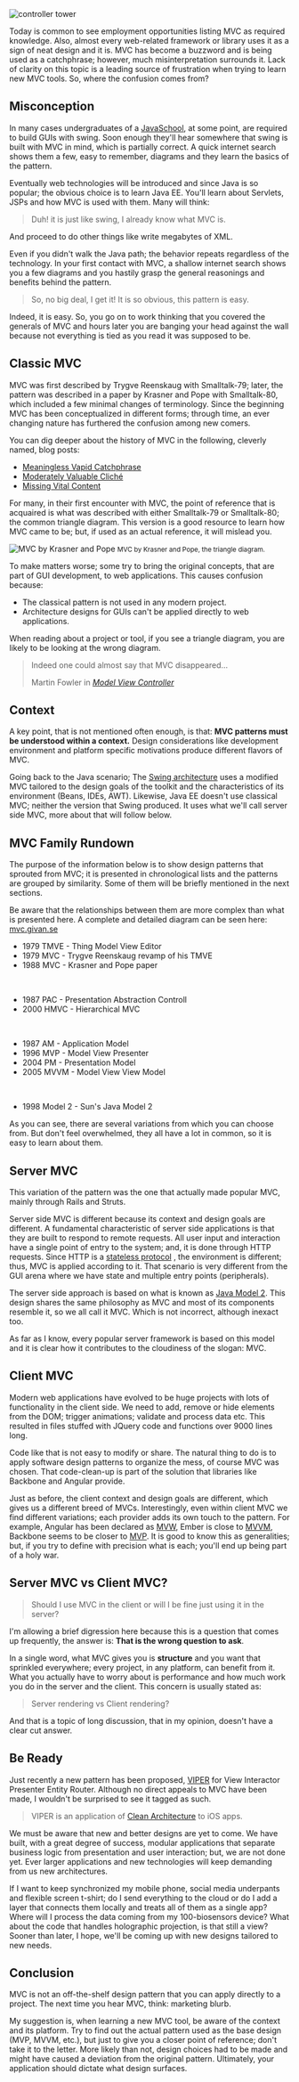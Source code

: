 <div class="row row_max_w">
  <div class="col-xs-12">
    <img class="img-responsive" alt="controller tower" src="/site/img/control_tower.jpg">
  </div>
</div>

<p>
  Today is common to see employment opportunities listing MVC as required knowledge.
  Also, almost every web-related framework or library uses it as a sign of neat design and it is.
  MVC has become a buzzword and is being used as a catchphrase; however, much misinterpretation
  surrounds it. 
  Lack of clarity on this topic is a leading source of frustration when trying to learn new MVC tools.
  So, where the confusion comes from?
</p>

<h2>Misconception</h2>

<p>
  In many cases undergraduates of a 
  <a href="http://www.joelonsoftware.com/articles/ThePerilsofJavaSchools.html">JavaSchool</a>,
  at some point, are required to build GUIs with swing.
  Soon enough they'll hear somewhere that swing is built with MVC in mind,
  which is partially correct.
  A quick internet search shows them a few, easy to remember, diagrams and they learn the basics of the pattern.
</p>

<p>
  Eventually web technologies will be introduced and since Java is so popular;
  the obvious choice is to learn Java EE. You'll learn about Servlets, JSPs and how MVC is used with them.
  Many will think:
  <blockquote>
    Duh! it is just like swing, I already know what MVC is. 
  </blockquote> 
  And proceed to do other things like write megabytes of XML.
</p>

<p>
  Even if you didn't walk the Java path; the behavior repeats regardless of the technology. 
  In your first contact with MVC, 
  a shallow internet search shows you a few diagrams and you hastily grasp 
  the general reasonings and benefits behind the pattern.
  <blockquote>
    So, no big deal, I get it! It is so obvious, this pattern is easy. 
  </blockquote>
  Indeed, it is easy. 
  So, you go on to work thinking that you covered the generals of MVC and hours later you are banging your head 
  against the wall because not everything is tied as you read it was supposed to be.
</p>

<h2>Classic MVC</h2>

<p>
  MVC was first described by Trygve Reenskaug with Smalltalk-79; later, the pattern was described in
  a paper by Krasner and Pope with Smalltalk-80, which included a few minimal changes of terminology. 
  Since the beginning MVC has been conceptualized in different forms; 
  through time, an ever changing nature has furthered the confusion among new comers.
</p>

<p>
  You can dig deeper about the history of MVC in the following, cleverly named, blog posts: 
  <ul>
    <li>
      <a href="http://www.sicpers.info/2014/01/meaningless-vapid-catchphrase/">Meaningless Vapid Catchphrase</a>
    </li>
    <li>
      <a href="http://www.sicpers.info/2014/02/moderately-valuable-cliche/">Moderately Valuable Cliché</a>
    </li>
    <li>
      <a href="http://www.sicpers.info/2014/02/missing-vital-content/">Missing Vital Content</a>
    </li>
  </ul>
</p>

<p>
  For many, in their first encounter with MVC, 
  the point of reference that is acquaired is what was described with either Smalltalk-79 or Smalltalk-80;
  the common triangle diagram.
  This version is a good resource to learn how MVC came to be; 
  but, if used as an actual reference, it will mislead you. 
</p>

<p class="text-center">
  <img class="img-responsive" alt="MVC by Krasner and Pope" src="img/mvc_krasner_pope.png">
  <small>MVC by Krasner and Pope, the triangle diagram.</small>
</p>

<p>
  To make matters worse; 
  some try to bring the original concepts, that are part of GUI development, to web applications.
  This causes confusion because:
  <ul>
    <li>The classical pattern is not used in any modern project.</li>
    <li>Architecture designs for GUIs can't be applied directly to web applications.</li>
  </ul>
</p>

<p>
  When reading about a project or tool, if you see a triangle diagram, you are likely to be looking at the wrong diagram.
</p>

<blockquote>
  <p>
    Indeed one could almost say that MVC disappeared... 
  </p>
  <footer>
    Martin Fowler in 
    <a href="http://martinfowler.com/eaaDev/uiArchs.html#ModelViewController">
      <cite title="Model View Controller">Model View Controller</cite>
    </a>
  </footer>
</blockquote>

<h2>Context</h2>

<p>
  A key point, that is not mentioned often enough, is that:
  <b>MVC patterns must be understood within a context.</b>
  Design considerations like development environment and platform specific motivations produce different flavors of MVC.
</p>

<p>
  Going back to the Java scenario; 
  The <a href="http://www.oracle.com/technetwork/java/architecture-142923.html">
  Swing architecture</a> uses a modified MVC tailored to the design goals of the toolkit and 
  the characteristics of its environment (Beans, IDEs, AWT). 
  Likewise, Java EE doesn't use classical MVC;
  neither the version that Swing produced.
  It uses what we'll call server side MVC, more about that will follow below.
</p>

<h2>MVC Family Rundown</h2>

<p>
  The purpose of the information below is to show design patterns
  that sprouted from MVC;
  it is presented in chronological lists and the patterns are grouped by similarity.
  Some of them will be briefly mentioned in the next sections.
</p>

<p>
  Be aware that the relationships between them are more complex than what is presented here.
  A complete and detailed diagram can be seen here:
  <a target="_blank" href="http://mvc.givan.se/">mvc.givan.se</a> 
</p>

<ul>
  <li>1979 TMVE - Thing Model View Editor</li>
  <li>1979 MVC - Trygve Reenskaug revamp of his TMVE</li>
  <li>1988 MVC - Krasner and Pope paper</li>
</ul>
<br>

<ul>
  <li>1987 PAC - Presentation Abstraction Controll</li>
  <li>2000 HMVC - Hierarchical MVC</li>
</ul>
<br>

<ul>
  <li>1987 AM - Application Model</li>
  <li>1996 MVP - Model View Presenter</li>
  <li>2004 PM - Presentation Model</li>
  <li>2005 MVVM - Model View View Model</li>
</ul>
<br>

<ul>
  <li>1998 Model 2 - Sun's Java Model 2</li>
</ul>

<p>
  As you can see, there are several variations from which you can choose from.
  But don't feel overwhelmed, they all have a lot in common, so it is easy to learn about them.
</p>

<h2>Server MVC</h2>

<p>
  This variation of the pattern was the one that actually made popular MVC, mainly through Rails and Struts.
</p>

<p>
  Server side MVC is different because its context and design goals are different.
  A fundamental characteristic of server side applications is that they are built to respond to 
  remote requests. 
  All user input and interaction have a single point of entry to the system; and, 
  it is done through HTTP requests. Since HTTP is a 
  <a href="http://en.wikipedia.org/wiki/Stateless_protocol">stateless protocol</a>
  , the environment is different; thus, MVC is applied according to it.
  That scenario is very different from the GUI arena where we have state and multiple entry points (peripherals).
</p>

<p>
  The server side approach is based on what is known as 
  <a href="http://en.wikipedia.org/wiki/Model_2">Java Model 2</a>.
  This design shares the same philosophy as MVC and most of its components resemble it,
  so we all call it MVC. Which is not incorrect, although inexact too.
</p>

<p>
  As far as I know, every popular server framework is based on this model and it is clear
  how it contributes to the cloudiness of the slogan: MVC.
</p>

<h2>Client MVC</h2>
<p>
  Modern web applications have evolved to be huge projects with lots of functionality in the client side.
  We need to add, remove or hide elements from the DOM; trigger animations; validate and process data etc.
  This resulted in files stuffed with JQuery code and functions over 9000 lines long.
<p>

</p>
  Code like that is not easy to modify or share. 
  The natural thing to do is to apply software design patterns to organize the mess,
  of course MVC was chosen.
  That code-clean-up is part of the solution that libraries like Backbone and Angular provide.
</p>

<p>
  Just as before, the client context and design goals are different, which gives us a different breed of MVCs.
  Interestingly, even within client MVC we find different variations; 
  each provider adds its own touch to the pattern.
  For example, 
  Angular has been declared as
  <a href="https://plus.google.com/+AngularJS/posts/aZNVhj355G2">MVW</a>,
  Ember is close to
  <a href="http://www.wekeroad.com/2014/05/28/the-frustratingly-lovable-crazy-making-huggable-ball-of-whack-that-is-ember-js/">MVVM</a>,
  Backbone seems to be closer to
  <a href="http://addyosmani.com/blog/understanding-mvc-and-mvp-for-javascript-and-backbone-developers/">MVP</a>.
  It is good to know this as generalities; but, if you try to define with precision what is each; 
  you'll end up being part of a holy war.
</p>

<h2>Server MVC vs Client MVC?</h2>

<blockquote>    
  Should I use MVC in the client or will I be fine just using it in the server?
</blockquote>    

<p>
  I'm allowing a brief digression here because this is a question that comes up frequently,
  the answer is: <b>That is the wrong question to ask</b>.
</p>

<p>
  In a single word, what MVC gives you is <b>structure</b> and you want that sprinkled everywhere;
  every project, in any platform, can benefit from it.
  What you actually have to worry about is performance and how much work you do in the server and the client.
  This concern is usually stated as:
  <blockquote>Server rendering vs Client rendering?</blockquote>
  And that is a topic of long discussion, that in my opinion, doesn't have a clear cut answer.
</p>

<h2>Be Ready</h2>

<p>
  Just recently a new pattern has been proposed, 
  <a href="http://mutualmobile.github.io/blog/2013/12/04/viper-introduction/">VIPER</a>
  for View Interactor Presenter Entity Router.
  Although no direct appeals to MVC have been made, I wouldn't be surprised to see it tagged as such.
</p>

<blockquote>
  VIPER is an application of 
  <a href="http://blog.8thlight.com/uncle-bob/2012/08/13/the-clean-architecture.html">Clean Architecture</a>
  to iOS apps.
</blockquote>

<p>
  We must be aware that new and better designs are yet to come.
  We have built, with a great degree of success, modular applications that 
  separate business logic from presentation and user interaction;
  but, we are not done yet.
  Ever larger applications and new technologies will keep demanding from us new architectures.
</p>

<p>
  If I want to keep synchronized my mobile phone, social media underpants and flexible screen t-shirt;
  do I send everything to the cloud or do I add a layer that connects them locally and treats all of them as a single app?
  Where will I process the data coming from my 100-biosensors device?
  What about the code that handles holographic projection, is that still a view?
  Sooner than later, I hope, we'll be coming up with new designs tailored to new needs.
</p>

<h2>Conclusion</h2>

<p>
  MVC is not an off-the-shelf design pattern that you can apply directly to a project.
  The next time you hear MVC, think: marketing blurb.
</p>

<p>
  My suggestion is, when learning a new MVC tool, be aware of the context and its platform.
  Try to find out the actual pattern used as the base design (MVP, MVVM, etc.), 
  but just to give you a closer point of reference; don't take it to the letter.
  More likely than not, design choices had to be made and might have caused a deviation from the original pattern.
  Ultimately, your application should dictate what design surfaces.
</p>

